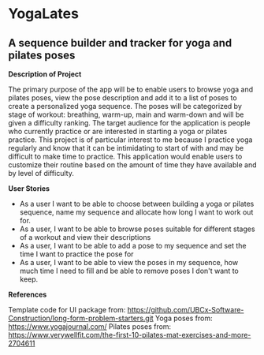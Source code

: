 # YogaLates

## A sequence builder and tracker for yoga and pilates poses

**Description of Project**  

The primary purpose of the app will be to enable users to browse yoga and pilates poses, view the pose description and add it 
to a list of poses to create a personalized yoga sequence. The poses will be categorized by stage of workout: breathing, 
warm-up, main and warm-down and will be given a difficulty ranking. The target audience for the application is people 
who currently practice or are interested in starting a yoga or pilates practice. This project is of particular interest to me 
because I practice yoga regularly and know that it can be intimidating to start of with and may be difficult to make 
time to practice. This application would enable users to customize their routine based on the amount of time they have 
available and by level of difficulty.

**User Stories**

- As a user I want to be able to choose between building a yoga or pilates sequence, name my sequence and allocate
how long I want to work out for.
- As a user, I want to be able to browse poses suitable for different stages of a workout and view their descriptions
- As a user, I want to be able to add a pose to my sequence and set the time I want to practice the pose for
- As a user, I want to be able to view the poses in my sequence, how much time I need to fill and be able to remove poses I don't want to keep.

**References**

Template code for UI package from: https://github.com/UBCx-Software-Construction/long-form-problem-starters.git
Yoga poses from:  https://www.yogajournal.com/
Pilates poses from: https://www.verywellfit.com/the-first-10-pilates-mat-exercises-and-more-2704611
